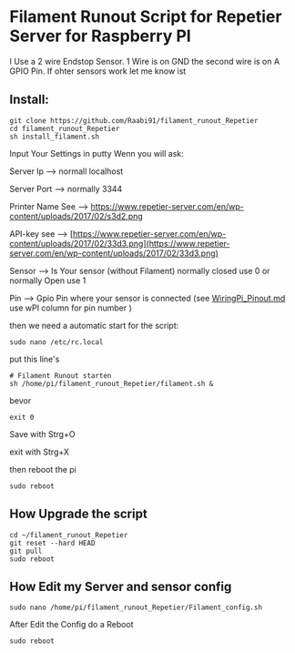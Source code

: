 # Filament Runout Script for Repetier Server for Raspberry PI

I Use a 2 wire Endstop Sensor. 1 Wire is on GND the second wire is on A GPIO Pin. 
If ohter sensors work let me know ist

## Install:
```
git clone https://github.com/Raabi91/filament_runout_Repetier
cd filament_runout_Repetier
sh install_filament.sh
```

Input Your Settings in putty Wenn you will ask:



Server Ip --> normall localhost

Server Port --> normally 3344

Printer Name See --> https://www.repetier-server.com/en/wp-content/uploads/2017/02/s3d2.png

API-key see --> [https://www.repetier-server.com/en/wp-content/uploads/2017/02/33d3.png](https://www.repetier-server.com/en/wp-content/uploads/2017/02/33d3.png)

Sensor --> Is Your sensor (without Filament) normally closed use 0 or normally Open use 1

Pin --> Gpio Pin where your sensor is connected (see [WiringPi_Pinout.md](https://github.com/Raabi91/filament_runout_Repetier/blob/master/WiringPi_Pinout.md) use wPI column for pin number )



then we need a automatic start for the script:
```
sudo nano /etc/rc.local
```
put this line's

```
# Filament Runout starten
sh /home/pi/filament_runout_Repetier/filament.sh &
```
bevor
```
exit 0
```
Save with Strg+O

exit with Strg+X

then reboot the pi
```
sudo reboot
```

## How Upgrade the script
```
cd ~/filament_runout_Repetier
git reset --hard HEAD
git pull
sudo reboot
```


## How Edit my Server and sensor config
```
sudo nano /home/pi/filament_runout_Repetier/Filament_config.sh
```

After Edit the Config do a Reboot

```
sudo reboot
```
